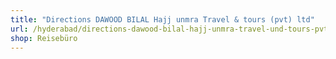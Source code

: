 ```yaml
---
title: "Directions DAWOOD BILAL Hajj unmra Travel & tours (pvt) ltd"
url: /hyderabad/directions-dawood-bilal-hajj-unmra-travel-und-tours-pvt-ltd/
shop: Reisebüro
---
```

